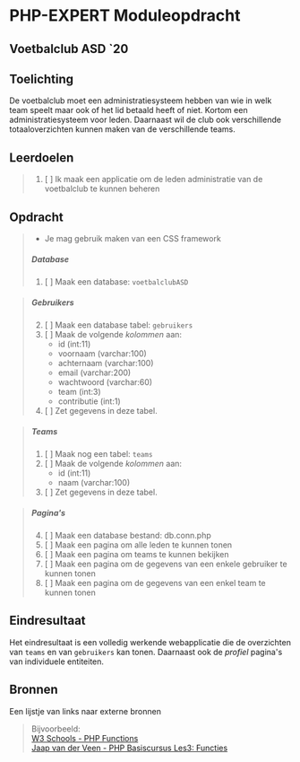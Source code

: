 # PHP-EXPERT Moduleopdracht

## Voetbalclub ASD `20

## Toelichting

De voetbalclub moet een administratiesysteem hebben van wie in welk team speelt maar ook of het lid betaald heeft of niet. Kortom een administratiesysteem voor leden. Daarnaast wil de club ook verschillende totaaloverzichten kunnen maken van de verschillende teams.

## Leerdoelen

> 1. [ ] Ik maak een applicatie om de leden administratie van de voetbalclub te kunnen beheren

## Opdracht

> - Je mag gebruik maken van een CSS framework
>
> ##### Database
> 
> 1. [ ] Maak een database: `voetbalclubASD`

> ##### Gebruikers
> 
> 2. [ ] Maak een database tabel: `gebruikers`
> 3. [ ] Maak de volgende _kolommen_ aan:
>       - id (int:11)
>       - voornaam (varchar:100)
>       - achternaam (varchar:100)
>       - email (varchar:200)
>       - wachtwoord (varchar:60)
>       - team (int:3)
>       - contributie (int:1)
> 4. [ ] Zet gegevens in deze tabel.

> ##### Teams
> 
> 1. [ ] Maak nog een tabel: `teams`
> 2. [ ] Maak de volgende _kolommen_ aan: 
>       - id (int:11)
>       - naam (varchar:100)
> 3. [ ] Zet gegevens in deze tabel.

> ##### Pagina's
> 
> 4. [ ] Maak een database bestand: db.conn.php
> 5. [ ] Maak een pagina om alle leden te kunnen tonen
> 6. [ ] Maak een pagina om teams te kunnen bekijken
> 7. [ ] Maak een pagina om de gegevens van een enkele gebruiker te kunnen tonen
> 8. [ ] Maak een pagina om de gegevens van een enkel team te kunnen tonen


## Eindresultaat

Het eindresultaat is een volledig werkende webapplicatie die de overzichten van `teams` en van `gebruikers` kan tonen. Daarnaast ook de _profiel_ pagina's van individuele entiteiten.

## Bronnen

Een lijstje van links naar externe bronnen

> Bijvoorbeeld:  
> [W3 Schools - PHP Functions](https://www.w3schools.com/php/php_functions.asp)  
> [Jaap van der Veen - PHP Basiscursus Les3: Functies](https://phpbasis.jaapvdveen.nl/basiscursus-php/les-3-inleiding-functies/)
